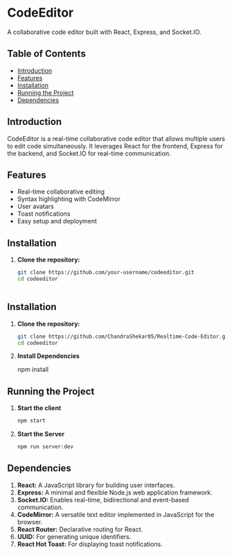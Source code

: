 # CodeEditor

A collaborative code editor built with React, Express, and Socket.IO.

## Table of Contents

- [Introduction](#introduction)
- [Features](#features)
- [Installation](#installation)
- [Running the Project](#running-the-project)
- [Dependencies](#dependencies)

## Introduction

CodeEditor is a real-time collaborative code editor that allows multiple users to edit code simultaneously. It leverages React for the frontend, Express for the backend, and Socket.IO for real-time communication.

## Features

- Real-time collaborative editing
- Syntax highlighting with CodeMirror
- User avatars
- Toast notifications
- Easy setup and deployment

## Installation

1. **Clone the repository:**

   ```bash
   git clone https://github.com/your-username/codeeditor.git
   cd codeeditor
  
## Installation

1. **Clone the repository:**

   ```bash
   git clone https://github.com/ChandraShekar05/Realtime-Code-Editor.git
   cd codeeditor

2. **Install Dependencies**
   
   npm install

## Running the Project

  1. **Start the client**
     ```bash
     npm start
     ```
  2. **Start the Server**
     ```bash
     npm run server:dev
     ```

## Dependencies

  1. **React:** A JavaScript library for building user interfaces.
  2. **Express:** A minimal and flexible Node.js web application framework.
  3. **Socket.IO:** Enables real-time, bidirectional and event-based communication.
  4. **CodeMirror:** A versatile text editor implemented in JavaScript for the browser.
  5. **React Router:** Declarative routing for React.
  6. **UUID:** For generating unique identifiers.
  7. **React Hot Toast:** For displaying toast notifications.

  
   
